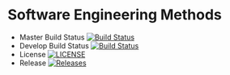 # Software Engineering Methods
- Master Build Status [![Build Status](https://travis-ci.com/McPenquen/sem.svg?branch=master)](https://travis-ci.com/McPenquen/sem)
- Develop Build Status [![Build Status](https://travis-ci.org/McPenquen/sem.svg?branch=develop)](https://travis-ci.org/McPenquen/sem)
- License [![LICENSE](https://img.shields.io/github/license/McPenquen/sem.svg?style=flat-square)](https://github.com/McPenquen/sem/blob/master/LICENSE)
- Release [![Releases](https://img.shields.io/github/release/McPenquen/sem/all.svg?style=flat-square)](https://github.com/McPenquen/sem/releases)




